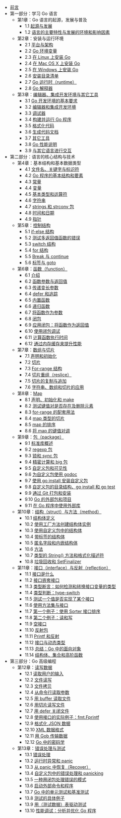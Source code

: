- [前言](eBook/preface.md)
- 第一部分：学习 Go 语言
    - 第1章：Go 语言的起源，发展与普及
        - 1.1 [起源与发展](eBook/01/01.1.md)
	    - 1.2 [语言的主要特性与发展的环境和影响因素](eBook/01/01.2.md)
    - 第2章：安装与运行环境
	    - 2.1 [平台与架构](eBook/02/02.1.md)
	    - 2.2 [Go 环境变量](eBook/02/02.2.md)
	    - 2.3 [在 Linux 上安装 Go](eBook/02/02.3.md)
	    - 2.4 [在 Mac OS X 上安装 Go](eBook/02/02.4.md)
	    - 2.5 [在 Windows 上安装 Go](eBook/02/02.5.md)
	    - 2.6 [安装目录清单](eBook/02/02.6.md)
	    - 2.7 [Go 运行时（runtime）](eBook/02/02.7.md)
	    - 2.8 [Go 解释器](eBook/02/02.8.md)
    - 第3章：[编辑器、集成开发环境与其它工具](eBook/03/03.0.md)
	    - 3.1 [Go 开发环境的基本要求](eBook/03/03.1.md)
	    - 3.2 [编辑器和集成开发环境](eBook/03/03.2.md)
	    - 3.3 [调试器](eBook/03/03.3.md)
	    - 3.4 [构建并运行 Go 程序](eBook/03/03.4.md)
	    - 3.5 [格式化代码](eBook/03/03.5.md)
	    - 3.6 [生成代码文档](eBook/03/03.6.md)
	    - 3.7 [其它工具](eBook/03/03.7.md)
	    - 3.8 [Go 性能说明](eBook/03/03.8.md)
	    - 3.9 [与其它语言进行交互](eBook/03/03.9.md)
- 第二部分：语言的核心结构与技术
    - 第4章：基本结构和基本数据类型
	    - 4.1 [文件名、关键字与标识符](eBook/04/04.1.md)
	    - 4.2 [Go 程序的基本结构和要素](eBook/04/04.2.md)
	    - 4.3 [常量](eBook/04/04.3.md)
	    - 4.4 [变量](eBook/04/04.4.md)
	    - 4.5 [基本类型和运算符](eBook/04/04.5.md)
	    - 4.6 [字符串](eBook/04/04.6.md)
	    - 4.7 [strings 和 strconv 包](eBook/04/04.7.md)
	    - 4.8 [时间和日期](eBook/04/04.8.md)
	    - 4.9 [指针](eBook/04/04.9.md)
    - 第5章：[控制结构](eBook/05/05.0.md)
	    - 5.1 [if-else 结构](eBook/05/05.1.md)
	    - 5.2 [测试多返回值函数的错误](eBook/05/05.2.md)
	    - 5.3 [switch 结构](eBook/05/05.3.md)
	    - 5.4 [for 结构](eBook/05/05.4.md)
	    - 5.5 [Break 与 continue](eBook/05/05.5.md)
	    - 5.6 [标签与 goto](eBook/05/05.6.md)
    - 第6章：[函数（function）](eBook/06/06.0.md)
	    - 6.1 [介绍](eBook/06/06.1.md)
	    - 6.2 [函数参数与返回值](eBook/06/06.2.md)
	    - 6.3 [传递变长参数](eBook/06/06.3.md)
	    - 6.4 [defer 和追踪](eBook/06/06.4.md)
	    - 6.5 [内置函数](eBook/06/06.5.md)
	    - 6.6 [递归函数](eBook/06/06.6.md)
	    - 6.7 [将函数作为参数](eBook/06/06.7.md)
	    - 6.8 [闭包](eBook/06/06.8.md)
	    - 6.9 [应用闭包：将函数作为返回值](eBook/06/06.9.md)
	    - 6.10 [使用闭包调试](eBook/06/06.10.md)
	    - 6.11 [计算函数执行时间](eBook/06/06.11.md)
	    - 6.12 [通过内存缓存来提升性能](eBook/06/06.12.md)
    - 第7章：[数组与切片](eBook/07/07.0.md)
	    - 7.1 [声明和初始化](eBook/07/07.1.md)
	    - 7.2 [切片](eBook/07/07.2.md)
	    - 7.3 [For-range 结构](eBook/07/07.3.md)
	    - 7.4 [切片重组（reslice）](eBook/07/07.4.md)
	    - 7.5 [切片的复制与追加](eBook/07/07.5.md)
		- 7.6 [字符串、数组和切片的应用](eBook/07/07.6.md)
	- 第8章：[Map](eBook/08/08.0.md)
		- 8.1 [声明、初始化和 make](eBook/08/08.1.md)
		- 8.2 [测试键值对是否存在及删除元素](eBook/08/08.2.md)
		- 8.3 [for-range 的配套用法](eBook/08/08.3.md)
		- 8.4 [map 类型的切片](eBook/08/08.4.md)
		- 8.5 [map 的排序](eBook/08/08.5.md)
		- 8.6 [将 map 的键值对调](eBook/08/08.6.md)
	- 第9章：[包（package）](eBook/09/09.0.md)
		- 9.1 [标准库概述](eBook/09/09.1.md)
		- 9.2 [regexp 包](eBook/09/09.2.md)
		- 9.3 [锁和 sync 包](eBook/09/09.3.md)
		- 9.4 [精密计算和 big 包](eBook/09/09.4.md)
		- 9.5 [自定义包和可见性](eBook/09/09.5.md)
		- 9.6 [为自定义包使用 godoc](eBook/09/09.6.md)
		- 9.7 [使用 go install 安装自定义包](eBook/09/09.7.md)
		- 9.8 [自定义包的目录结构、go install 和 go test](eBook/09/09.8.md)
		- 9.9 [通过 Git 打包和安装](eBook/09/09.9.md)
		- 9.10 [Go 的外部包和项目](eBook/09/09.10.md)
		- 9.11 [在 Go 程序中使用外部库](eBook/09/09.11.md)
	- 第10章：[结构（struct）与方法（method）](eBook/10/10.0.md)
	    - 10.1 [结构体定义](eBook/10/10.1.md)
	    - 10.2 [使用工厂方法创建结构体实例](eBook/10/10.2.md)
	    - 10.3 [使用自定义包中的结构体](eBook/10/10.3.md)
	    - 10.4 [带标签的结构体](eBook/10/10.4.md)
	    - 10.5 [匿名字段和内嵌结构体](eBook/10/10.5.md)
	    - 10.6 [方法](eBook/10/10.6.md)
	    - 10.7 [类型的 String() 方法和格式化描述符](eBook/10/10.7.md)
	    - 10.8 [垃圾回收和 SetFinalizer](eBook/10/10.8.md)
	- 第11章：[接口（interface）与反射（reflection）](eBook/11/11.0.md)
	    - 11.1 [接口是什么](eBook/11/11.1.md)
	    - 11.2 [接口嵌套接口](eBook/11/11.2.md)
	    - 11.3 [类型断言：如何检测和转换接口变量的类型](eBook/11/11.3.md)
	    - 11.4 [类型判断：type-switch](eBook/11/11.4.md)
	    - 11.5 [测试一个值是否实现了某个接口](eBook/11/11.5.md)
	    - 11.6 [使用方法集与接口](eBook/11/11.6.md)
	    - 11.7 [第一个例子：使用 Sorter 接口排序](eBook/11/11.7.md)
	    - 11.8 [第二个例子：读和写](eBook/11/11.8.md)
	    - 11.9 [空接口](eBook/11/11.9.md)
        - 11.10 [反射包](eBook/11/11.10.md)
        - 11.11 [Printf 和反射](eBook/11/11.11.md)
        - 11.12 [接口与动态类型](eBook/11/11.12.md)
        - 11.13 [总结：Go 中的面向对象](eBook/11/11.13.md)
        - 11.14 [结构体、集合和高阶函数](eBook/11/11.14.md)
- 第三部分：Go 高级编程
    - 第12章：[读写数据](eBook/12/12.0.md)
        - 12.1 [读取用户的输入](eBook/12/12.1.md)
        - 12.2 [文件读写](eBook/12/12.2.md)
        - 12.3 [文件拷贝](eBook/12/12.3.md)
        - 12.4 [从命令行读取参数](eBook/12/12.4.md)
        - 12.5 [用 buffer 读取文件](eBook/12/12.5.md)
        - 12.6 [用切片读写文件](eBook/12/12.6.md)
        - 12.7 [用 defer 关闭文件](eBook/12/12.7.md)
        - 12.8 [使用接口的实际例子：fmt.Fprintf](eBook/12/12.8.md)
        - 12.9 [格式化 JSON 数据](eBook/12/12.9.md)
        - 12.10 [XML 数据格式](eBook/12/12.10.md)
        - 12.11 [用 Gob 传输数据](eBook/12/12.11.md)
        - 12.12 [Go 中的密码学](eBook/12/12.12.md)
    - 第13章：[错误处理与测试](eBook/13/13.0.md)
        - 13.1 [错误处理](eBook/13/13.1.md)
        - 13.2 [运行时异常和 panic](eBook/13/13.2.md)
        - 13.3 [从 panic 中恢复（Recover）](eBook/13/13.3.md)
        - 13.4 [自定义包中的错误处理和 panicking](eBook/13/13.4.md)
        - 13.5 [一种用闭包处理错误的模式](eBook/13/13.5.md)
        - 13.6 [启动外部命令和程序](eBook/13/13.6.md)
        - 13.7 [Go 中的单元测试和基准测试](eBook/13/13.7.md)
        - 13.8 [测试的具体例子](eBook/13/13.8.md)
        - 13.9 [用（测试数据）表驱动测试](eBook/13/13.9.md)
        - 13.10 [性能调试：分析并优化 Go 程序](eBook/13/13.10.md)

